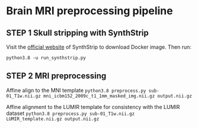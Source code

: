 # Brain MRI preprocessing pipeline

## STEP 1 Skull stripping with SynthStrip

Visit the [official website](https://surfer.nmr.mgh.harvard.edu/docs/synthstrip/) of SynthStrip to download Docker image. Then run:

`python3.8 -u run_synthstrip.py`

## STEP 2 MRI preprocessing
Affine align to the MNI template
`python3.8 preprocess.py sub-01_T1w.nii.gz mni_icbm152_2009c_t1_1mm_masked_img.nii.gz output.nii.gz`

Affine alignment to the LUMIR template for consistency with the LUMIR dataset
`python3.8 preprocess.py sub-01_T1w.nii.gz LUMIR_template.nii.gz output.nii.gz`
